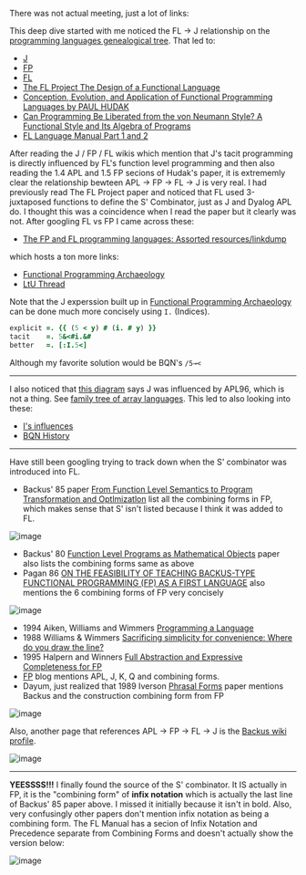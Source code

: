 There was not actual meeting, just a lot of links:

This deep dive started with me noticed the FL -> J relationship on the [programming languages genealogical tree](https://github.com/stereobooster/programming-languages-genealogical-tree). That led to:

* [J](https://yamm.finance/wiki/J_(programming_language).html)
* [FP](https://yamm.finance/wiki/FP_(programming_language).html)
* [FL](https://yamm.finance/wiki/FL_(programming_language).html)
* [The FL Project The Design of a Functional Language](http://theory.stanford.edu/~aiken/publications/trs/FLProject.pdf)
* [Conception, Evolution, and Application of Functional Programming Languages by PAUL HUDAK ](http://www.dbnet.ece.ntua.gr/~adamo/languages/books/p359-hudak.pdf)
* [Can Programming Be Liberated from the von Neumann Style? A Functional Style and Its Algebra of Programs](https://dl.acm.org/doi/pdf/10.1145/359576.359579)
* [FL Language Manual Part 1 and 2](http://theory.stanford.edu/~aiken/publications/trs/RJ7100.pdf)

After reading the J / FP / FL wikis which mention that J's tacit programming is directly influenced by FL's function level programming and then also reading the 1.4 APL and 1.5 FP secions of Hudak's paper, it is extrememly clear the relationship bewteen APL -> FP -> FL -> J is very real. I had previously read The FL Project paper and noticed that FL used 3-juxtaposed functions to define the S' Combinator, just as J and Dyalog APL do. I thought this was a coincidence when I read the paper but it clearly was not. After googling FL vs FP I came across these:

* [The FP and FL programming languages: Assorted resources/linkdump](https://medium.com/@christoph.sachse/the-fp-and-fl-programming-languages-assorted-resources-linkdump-e310914221a9)

which hosts a ton more links: 

* [Functional Programming Archaeology](https://prog21.dadgum.com/14.html)
* [LtU Thread](http://lambda-the-ultimate.org/classic/message4172.html)

Note that the J experssion built up in [Functional Programming Archaeology](https://prog21.dadgum.com/14.html) can be done much more concisely using `I.` (Indices).

```j
explicit =. {{ (5 < y) # (i. # y) }}
tacit    =. 5&<#i.&#
better   =. [:I.5<]
```

Although my favorite solution would be BQN's `/5⊸<`
____

I also noticed that [this diagram](https://github.com/stereobooster/programming-languages-genealogical-tree/blob/gh-pages/img/computer-languages-chart.png) says J was influenced by APL96, which is not a thing. See [family tree of array languages](https://aplwiki.com/wiki/Family_tree_of_array_languages). This led to also looking into these:

* [I's influences](https://github.com/mlochbaum/ILanguage/blob/master/doc/influences.md)
* [BQN History](https://mlochbaum.github.io/BQN/commentary/history.html)

____

Have still been googling trying to track down when the S' combinator was introduced into FL. 

* Backus' 85 paper [From Function Level Semantics to Program Transformation and Optlmizatlon](https://link.springer.com/content/pdf/10.1007/3-540-15198-2_5.pdf) list all the combining forms in FP, which makes sense that S' isn't listed because I think it was added to FL.

![image](https://user-images.githubusercontent.com/36027403/157129855-d11f17cd-6dd5-4768-88ed-d2c2f9a61eb2.png)

* Backus' 80 [Function Level Programs as Mathematical Objects](https://dl.acm.org/doi/pdf/10.1145/800223.806757?casa_token=sbfJ1AjZlWIAAAAA:NO7gdcWKn6QtQTI8SHE3_TN_Xh9ufq4ruDrwAgovttrI1nqW5S69c5LMsTlCOzz5CMl_Z2lRY9ic8g) paper also lists the combining forms same as above
* Pagan 86 [ON THE FEASIBILITY OF TEACHING BACKUS-TYPE FUNCTIONAL PROGRAMMING (FP) AS A FIRST LANGUAGE](https://dl.acm.org/doi/pdf/10.1145/378905.378929) also mentions the 6 combining forms of FP very concisely

![image](https://user-images.githubusercontent.com/36027403/157130320-bda80175-6c5e-4749-b90a-ef81b5d43ce6.png)

* 1994 Aiken, Williams and Wimmers [Programming a Language](https://citeseerx.ist.psu.edu/viewdoc/download?doi=10.1.1.50.363&rep=rep1&type=pdf)
* 1988 Williams & Wimmers [Sacrificing simplicity for convenience: Where do you draw the line?](https://dl.acm.org/doi/pdf/10.1145/73560.73575?casa_token=xtnN2htU2rgAAAAA:yR2CgkNiXMy28HliyfeOa37Eo4u04eTR40nju0HXEKW1aTH8anTqZ8cjAIlPRa9TYbWF67u5NiMQ1w)
* 1995 Halpern and Winners [Full Abstraction and Expressive Completeness for FP](https://pdf.sciencedirectassets.com/272575/1-s2.0-S0890540100X01034/1-s2.0-S0890540185710656/main.pdf?X-Amz-Security-Token=IQoJb3JpZ2luX2VjEEcaCXVzLWVhc3QtMSJHMEUCIHA6ATR%2BSY3ofF0%2BNY8NQ5109r%2FaihiCTd2gxB2Ip%2BIbAiEArn5vlOhSFs2snS%2Fy6NsFKBaM3EWVeivC03Z0HOLR8UwqgwQIsP%2F%2F%2F%2F%2F%2F%2F%2F%2F%2FARAEGgwwNTkwMDM1NDY4NjUiDHH%2F8Rf8u%2BNZMY5N6CrXA2CiTnoB2v3kAXOi4Vh%2FnpY291Ez6fAh1df5ipZBZ9ANbPpCxJh%2FC0axVTr6fIKjEr6UUO0O%2B7w24GYsLE715drk8OwTOnAPXNWx2%2BJIH7hfu6%2F0l%2B7eBcIHXlihwTQ5b%2F06iEBkGZmOJo9FyrT9idpZnmwJ0mJ%2FEZ9fOXjy5e5GRcNP7muzWpi6%2FiAfL6BlVc5n4AmMHjkajIOgW%2F7xpc%2Fgva8fZ4ADJxCLXtuYe6IwbExXrD%2BC6%2Fb80lrKFaSykpksJVWW7kmmUnXyR62c46pmiB9AGVvyCOwNoRejyA5vkeb1Ktm0aOBzTlAoKJPUIslLZl7wJzB1qJcOPFkGAJASpA9Eq%2FDnFEWtD6C4dhrLhZiKThN5Wp3%2FZWslvaU8%2F7HytdPNl%2BuNPz5nDx6fCczImWaOyAap1HKpYYppirjwK9Nd92z0bHHdUHr8E%2FB1dhy2wASH%2BX4BgG3bndcwnTIjeh4DIxAzTXgga8BPuRr6U7mqmtdEC3Jvvm%2F%2BEFKXCfGPX3bTrLQafe0cpLeACReYCyyZocEHHIh2vXzm3A75uwXl%2B1P%2B78XqKwY18rZI%2FMhv9ZObEYeeckh8TcCm2L8VR%2F3ZYuZLiuuZke7RGW91WA273Ed%2F%2FjCnnJqRBjqlATgsz7fYTUQ43zGpo3uu49jAt6hxGO6PKXDscVwNtftRKXPGW5T9fupV%2FMamS7y8E1p059VJpB80dOhRZuZL9vs61HP9Xor4PqZXR%2FerkmFER%2BS1h5r%2BHb893cnOYa8L8gSg5P9Du6OnH6C2m%2BLJrpKc3vm44G30aVRpNpFCvtseBImJO%2FlI%2FLBHA5Hv1yozy0kKvF7zwVVAWHjdmAy97KmzhXz%2Bsg%3D%3D&X-Amz-Algorithm=AWS4-HMAC-SHA256&X-Amz-Date=20220307T235406Z&X-Amz-SignedHeaders=host&X-Amz-Expires=300&X-Amz-Credential=ASIAQ3PHCVTYXOEU6GWA%2F20220307%2Fus-east-1%2Fs3%2Faws4_request&X-Amz-Signature=e0dea4362e8ee9edf163d609c6d4f2a5c49f79c383c6e8886ad62137c600d35b&hash=5c33fd122cc24e2fb740a06bdee98579f569a519d7c8a3f801087caf89a0c8cb&host=68042c943591013ac2b2430a89b270f6af2c76d8dfd086a07176afe7c76c2c61&pii=S0890540185710656&tid=spdf-d5c9f717-34d2-4fb9-94b9-75ed825c5fa2&sid=aa8c8e509b6ea44d1e6bc3c33b65c69d38begxrqa&type=client&ua=53015959505e550d5c&rr=6e87411b380d3fd3)
* [FP](http://www.math.bas.bg/bantchev/place/fp.html) blog mentions APL, J, K, Q and combining forms.
* Dayum, just realized that 1989 Iverson [Phrasal Forms](https://dl.acm.org/doi/pdf/10.1145/75144.75172?casa_token=SBuG6s2MOQYAAAAA:91LYwz8oBAMKK3hYQVKC_1WtKsD0gscdEj1zSzvp6ekImNgUmBcCegesPAcBuAwkGdDjgK0Oz8opDA) paper mentions Backus and the construction combining form from FP

![image](https://user-images.githubusercontent.com/36027403/157142992-d7b1fc1f-cee4-465f-9e7f-5258302fac59.png)


Also, another page that references APL -> FP -> FL -> J is the [Backus wiki profile](http://taggedwiki.zubiaga.org/new_content/44a9e49e9ea9970a5200b007aaa430e0).

![image](https://user-images.githubusercontent.com/36027403/157129563-ad7d42ca-4cf3-41c7-a184-59cf9069b3b6.png)

____

**YEESSSS!!!** I finally found the source of the S' combinator. It IS actually in FP, it is the "combining form" of **infix notation** which is actually the last line of Backus' 85 paper above. I missed it initially because it isn't in bold. Also, very confusingly other papers don't mention infix notation as being a combining form. The FL Manual has a secion of Infix Notation and Precedence separate from Combining Forms and doesn't actually show the version below:

![image](https://user-images.githubusercontent.com/36027403/157143896-a56b9468-7075-4fd3-b596-cc9b2685142c.png)
